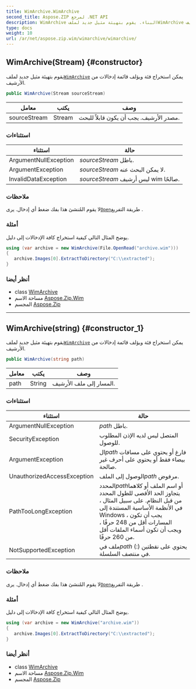 ```yaml
---
title: WimArchive.WimArchive
second_title: Aspose.ZIP لمرجع .NET API
description: WimArchive البناء. يقوم بتهيئة مثيل جديد لملفWimArchive يمكن استخراج فئة ويؤلف قائمة إدخالات من الأرشيف.
type: docs
weight: 10
url: /ar/net/aspose.zip.wim/wimarchive/wimarchive/
---
```

## WimArchive(Stream) {#constructor}

يقوم بتهيئة مثيل جديد لملف[`WimArchive`](../) يمكن استخراج فئة ويؤلف قائمة إدخالات من الأرشيف.

```csharp
public WimArchive(Stream sourceStream)
```

| معامل | يكتب | وصف |
| --- | --- | --- |
| sourceStream | Stream | مصدر الأرشيف. يجب أن يكون قابلاً للبحث. |

### استثناءات

| استثناء | حالة |
| --- | --- |
| ArgumentNullException | *sourceStream* باطل. |
| ArgumentException | *sourceStream* لا يمكن البحث عنه. |
| InvalidDataException | *sourceStream* ليس أرشيف wim صالحًا. |

### ملاحظات

لا يقوم المُنشئ هذا بفك ضغط أي إدخال. يرى[`Open`](../../wimfileentry/open/)طريقة التفريغ .

### أمثلة

يوضح المثال التالي كيفية استخراج كافة الإدخالات إلى دليل.

```csharp
using (var archive = new WimArchive(File.OpenRead("archive.wim")))
{ 
   archive.Images[0].ExtractToDirectory("C:\\extracted");
}
```

### أنظر أيضا

* class [WimArchive](../)
* مساحة الاسم [Aspose.Zip.Wim](../../wimarchive/)
* المجسم [Aspose.Zip](../../../)

---

## WimArchive(string) {#constructor_1}

يقوم بتهيئة مثيل جديد لملف[`WimArchive`](../) يمكن استخراج فئة ويؤلف قائمة إدخالات من الأرشيف.

```csharp
public WimArchive(string path)
```

| معامل | يكتب | وصف |
| --- | --- | --- |
| path | String | المسار إلى ملف الأرشيف. |

### استثناءات

| استثناء | حالة |
| --- | --- |
| ArgumentNullException | *path* باطل. |
| SecurityException | المتصل ليس لديه الإذن المطلوب للوصول. |
| ArgumentException | ال*path* فارغ أو يحتوي على مسافات بيضاء فقط أو يحتوي على أحرف غير صالحة. |
| UnauthorizedAccessException | الوصول إلى الملف*path* مرفوض. |
| PathTooLongException | المحدد*path*أو اسم الملف أو كلاهما يتجاوز الحد الأقصى للطول المحدد من قبل النظام. على سبيل المثال ، في الأنظمة الأساسية المستندة إلى Windows ، يجب أن تكون المسارات أقل من 248 حرفًا ، ويجب أن تكون أسماء الملفات أقل من 260 حرفًا. |
| NotSupportedException | ملف في*path* يحتوي على نقطتين (:) في منتصف السلسلة. |

### ملاحظات

لا يقوم المُنشئ هذا بفك ضغط أي إدخال. يرى[`Open`](../../wimfileentry/open/)طريقة التفريغ .

### أمثلة

يوضح المثال التالي كيفية استخراج كافة الإدخالات إلى دليل.

```csharp
using (var archive = new WimArchive("archive.wim")) 
{ 
   archive.Images[0].ExtractToDirectory("C:\\extracted");
}
```

### أنظر أيضا

* class [WimArchive](../)
* مساحة الاسم [Aspose.Zip.Wim](../../wimarchive/)
* المجسم [Aspose.Zip](../../../)


